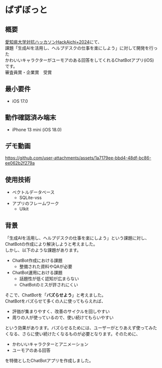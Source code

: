 # ばずぼっと
## 概要

[愛知県大学対抗ハッカソンHackAichi+2024](https://jellyware.jp/hackaichi/)にて、  
課題「生成AIを活用し、ヘルプデスクの仕事を楽にしよう」に対して開発を行った  
かわいいキャラクターがユーモアのある回答をしてくれるChatBotアプリ(iOS)です。  
審査員賞・企業賞　受賞

## 最小要件
- iOS 17.0

## 動作確認済み端末
- iPhone 13 mini (iOS 18.0)

## デモ動画
https://github.com/user-attachments/assets/1a7179ee-bbd4-48df-bc86-ee062b2f279a

## 使用技術
- ベクトルデータベース
  - SQLite-vss
- アプリのフレームワーク
    - UIkit

## 背景
「生成AIを活用し、ヘルプデスクの仕事を楽にしよう」という課題に対し、ChatBotの作成により解決しようと考えました。  
しかし、以下のような課題があります。

- ChatBot作成における課題
    - 整備された資料やQAが必要  
- ChatBot運用における課題
    - 話題性が低く認知が広まらない
    - ChatBotのミスが許されにくい 

そこで、ChatBotを「**バズらせよう**」と考えました。  
ChatBotをバズらせて多くの人に使ってもらえれば、

- 評価が集まりやすく、改善のサイクルを回しやすい
- 周りの人が使っているので、使い続けてもらいやすい  

という効果があります。バズらせるためには、ユーザーがとりあえず使ってみたくなる、さらに使い続けたくなるものが必要となります。そのために、

- かわいいキャラクターとアニメーション
- ユーモアのある回答

を特徴としたChatBotアプリを作成しました。
